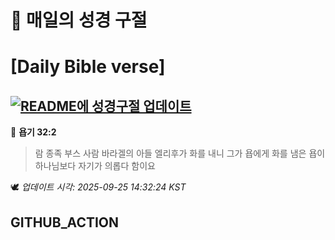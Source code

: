 # 🙏 매일의 성경 구절
# [Daily Bible verse]
## [![README에 성경구절 업데이트](https://github.com/DONGSUKA/first_test/actions/workflows/update-readme-bible.yml/badge.svg)](https://github.com/DONGSUKA/first_test/actions/workflows/update-readme-bible.yml)
<!-- START_BIBLE_VERSE -->
📖 **욥기 32:2**
> 람 종족 부스 사람 바라겔의 아들 엘리후가 화를 내니 그가 욥에게 화를 냄은 욥이 하나님보다 자기가 의롭다 함이요

🕊️ _업데이트 시각: 2025-09-25 14:32:24 KST_
  <!-- END_BIBLE_VERSE -->
## GITHUB_ACTION
